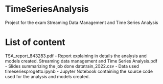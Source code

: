 # TimeSeriesAnalysis
Project for the exam Streaming Data Management and Time Series Analysis

# List of content
 
TSA_report_843283.pdf - Report explaining in details the analysis and models created.
Streaming data management and Time Series Analysis.pdf - Slides summarizing the job done
datatrain_2022.csv - Data used
timeseriesprogetto.ipynb - Jupyter Notebook containing the source code used for the analysis and models created.
